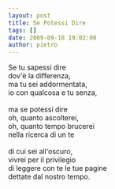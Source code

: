 ```yaml
---
layout: post
title: Se Potessi Dire
tags: []
date: 2009-09-18 19:02:00
author: pietro
---
```

Se tu sapessi dire<br/>dov'è la differenza,<br/>ma tu sei addormentata,<br/>io con qualcosa e tu senza,<br/><br/>ma se potessi dire<br/>oh, quanto ascolterei,<br/>oh, quanto tempo brucerei<br/>nella ricerca di un te<br/><br/>di cui sei all'oscuro,<br/>vivrei per il privilegio<br/>di leggere con te le tue pagine<br/>dettate dal nostro tempo.
